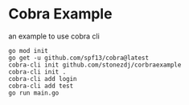 # Cobra Example

an example to use cobra cli

```
go mod init
go get -u github.com/spf13/cobra@latest
cobra-cli init github.com/stonezdj/corbraexample
cobra-cli init .     
cobra-cli add login
cobra-cli add test 
go run main.go  
```
